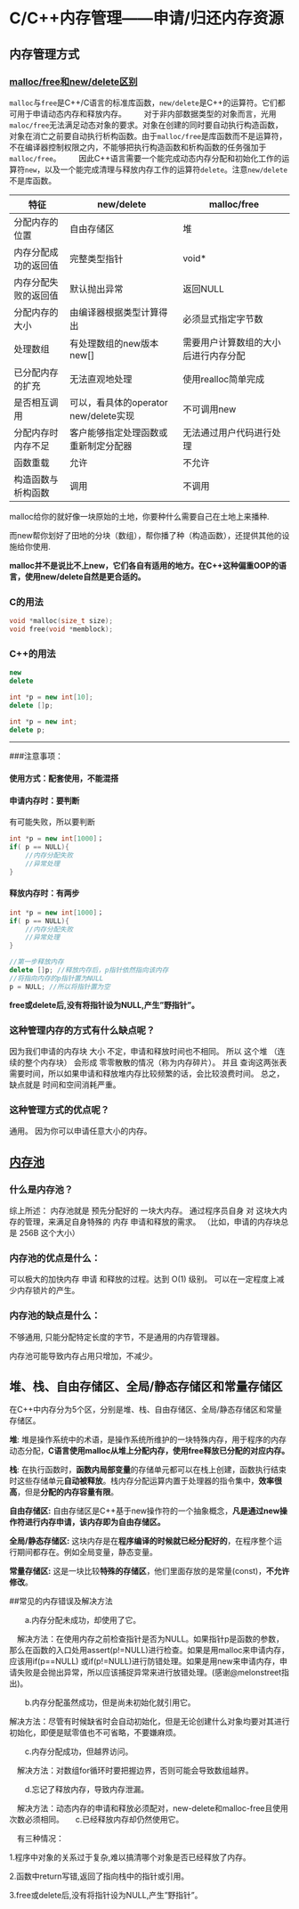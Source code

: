 # C/C++内存管理——申请/归还内存资源

## 内存管理方式

### [malloc/free和new/delete区别](http://www.cnblogs.com/QG-whz/p/5140930.html)

`malloc`与`free`是C++/C语言的标准库函数，`new/delete`是C++的运算符。它们都可用于申请动态内存和释放内存。
　　对于非内部数据类型的对象而言，光用`maloc/free`无法满足动态对象的要求。对象在创建的同时要自动执行构造函数，对象在消亡之前要自动执行析构函数。由于`malloc/free`是库函数而不是运算符，不在编译器控制权限之内，不能够把执行构造函数和析构函数的任务强加于`malloc/free`。
　　因此C++语言需要一个能完成动态内存分配和初始化工作的运算符`new`，以及一个能完成清理与释放内存工作的运算符`delete`。注意`new/delete`不是库函数。

| 特征                 | new/delete                            | malloc/free                          |
| -------------------- | ------------------------------------- | ------------------------------------ |
| 分配内存的位置       | 自由存储区                            | 堆                                   |
| 内存分配成功的返回值 | 完整类型指针                          | void*                                |
| 内存分配失败的返回值 | 默认抛出异常                          | 返回NULL                             |
| 分配内存的大小       | 由编译器根据类型计算得出              | 必须显式指定字节数                   |
| 处理数组             | 有处理数组的new版本new[]              | 需要用户计算数组的大小后进行内存分配 |
| 已分配内存的扩充     | 无法直观地处理                        | 使用realloc简单完成                  |
| 是否相互调用         | 可以，看具体的operator new/delete实现 | 不可调用new                          |
| 分配内存时内存不足   | 客户能够指定处理函数或重新制定分配器  | 无法通过用户代码进行处理             |
| 函数重载             | 允许                                  | 不允许                               |
| 构造函数与析构函数   | 调用                                  | 不调用                               |

malloc给你的就好像一块原始的土地，你要种什么需要自己在土地上来播种.

而new帮你划好了田地的分块（数组），帮你播了种（构造函数），还提供其他的设施给你使用.

**malloc并不是说比不上new，它们各自有适用的地方。在C++这种偏重OOP的语言，使用new/delete自然是更合适的。**

### C的用法

```c++
void *malloc(size_t size);
void free(void *memblock);
```

### C++的用法

```c++
new
delete

int *p = new int[10];
delete []p;

int *p = new int;
delete p;
```

****

###注意事项：

#### 使用方式：配套使用，不能混搭

#### 申请内存时：要判断

有可能失败，所以要判断

```c++
int *p = new int[1000]；
if( p == NULL){
    //内存分配失败
    //异常处理
}
```

#### 释放内存时：有两步

```c++
int *p = new int[1000]；
if( p == NULL){
    //内存分配失败
    //异常处理
}

//第一步释放内存
delete []p; //释放内存后，p指针依然指向该内存
//将指向内存的p指针置为NULL
p = NULL; //所以将指针置为空
```

**free或delete后,没有将指针设为NULL,产生”野指针”。**

### 这种管理内存的方式有什么缺点呢？

因为我们申请的内存块 大小 不定，申请和释放时间也不相同。 所以 这个堆 （连续的整个内存块） 会形成 零零散散的情况（称为内存碎片）。 并且 查询这两张表 需要时间，所以如果申请和释放堆内存比较频繁的话，会比较浪费时间。 
总之，缺点就是 时间和空间消耗严重。

### 这种管理方式的优点呢？

通用。 
因为你可以申请任意大小的内存。

## [内存池](http://cplusplus.wikidot.com/cn:memory-management) 

### 什么是内存池？

综上所述： 内存池就是 预先分配好的 一块大内存。 通过程序员自身 对 这块大内存的管理，来满足自身特殊的 内存 申请和释放的需求。 （比如，申请的内存块总是 256B 这个大小）

### 内存池的优点是什么：

可以极大的加快内存 申请 和释放的过程。达到 O(1) 级别。 
可以在一定程度上减少内存锁片的产生。

### 内存池的缺点是什么：

不够通用, 只能分配特定长度的字节，不是通用的内存管理器。 

内存池可能导致内存占用只增加，不减少。



## 堆、栈、自由存储区、全局/静态存储区和常量存储区

在C++中内存分为5个区，分别是堆、栈、自由存储区、全局/静态存储区和常量存储区。

**堆**: 堆是操作系统中的术语，是操作系统所维护的一块特殊内存，用于程序的内存动态分配，**C语言使用malloc从堆上分配内存，使用free释放已分配的对应内存。**

**栈**: 在执行函数时，**函数内局部变量**的存储单元都可以在栈上创建，函数执行结束时这些存储单元**自动被释放**。栈内存分配运算内置于处理器的指令集中，**效率很高**，但是**分配的内存容量有限**。

**自由存储区:** 自由存储区是C++基于new操作符的一个抽象概念，**凡是通过new操作符进行内存申请，该内存即为自由存储区。**

**全局/静态存储区:** 这块内存是在**程序编译的时候就已经分配好的**，在程序整个运行期间都存在。例如全局变量，静态变量。

**常量存储区:** 这是一块比较**特殊的存储区**，他们里面存放的是常量(const)，**不允许修改**。



##常见的内存错误及解决方法

　　a.内存分配未成功，却使用了它。

　解决方法：在使用内存之前检查指针是否为NULL。如果指针p是函数的参数，那么在函数的入口处用assert(p!=NULL)进行检查。如果是用malloc来申请内存，应该用if(p==NULL) 或if(p!=NULL)进行防错处理。如果是用new来申请内存，申请失败是会抛出异常，所以应该捕捉异常来进行放错处理。(感谢[@](https://link.jianshu.com?t=http://www.cnblogs.com/QG-whz/)melonstreet指出)。

　　b.内存分配虽然成功，但是尚未初始化就引用它。

解决方法：尽管有时候缺省时会自动初始化，但是无论创建什么对象均要对其进行初始化，即便是赋零值也不可省略，不要嫌麻烦。

　　c.内存分配成功，但越界访问。

　解决方法：对数组for循环时要把握边界，否则可能会导致数组越界。

　　d.忘记了释放内存，导致内存泄漏。

　解决方法：动态内存的申请和释放必须配对，new-delete和malloc-free且使用次数必须相同。　　c.已经释放内存却仍然使用它。

　有三种情况：

1.程序中对象的关系过于复杂,难以搞清哪个对象是否已经释放了内存。

2.函数中return写错,返回了指向栈中的指针或引用。

3.free或delete后,没有将指针设为NULL,产生”野指针”。





























